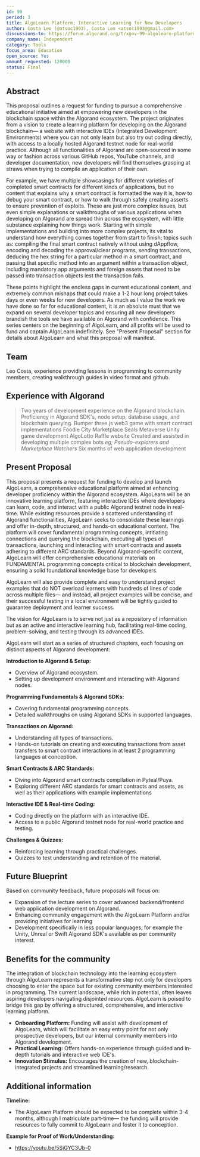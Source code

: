 ```yaml
---
id: 99
period: 3
title: AlgoLearn Platform; Interactive Learning for New Developers
author: Costa Leo (@atsoc1993), Costa Leo <atsoc1993@gmail.com>
discussions-to: https://forum.algorand.org/t/xgov-99-algolearn-platform-starting-with-an-algorand-based--bot-lecture-series-and-open-sourcing-python-puya/10791/4
company_name: Independent
category: Tools
focus_area: Education
open_source: Yes
amount_requested: 120000
status: Final
---
```


## Abstract
This proposal outlines a request for funding to pursue a comprehensive educational initiative aimed at empowering new developers in the blockchain space within the Algorand ecosystem. The project originates from a vision to create a learning platform for developing on the Algorand blockchain— a website with interactive IDEs (Integrated Development Environments) where you can not only learn but also try out coding directly, with access to a locally hosted Algorand testnet node for real-world practice. Although all functionalities of Algorand are open-sourced in some way or fashion across various GitHub repos, YouTube channels, and developer documentation, new developers will find themselves grasping at straws when trying to compile an application of their own. 

For example, we have multiple showcasings for different varieties of completed smart contracts for different kinds of applications, but no content that explains why a smart contract is formatted the way it is, how to debug your smart contract, or how to walk through safely creating asserts to ensure prevention of exploits. These are just more complex issues, but even simple explanations or walkthroughs of various applications when developing on Algorand are spread thin across the ecosystem, with little substance explaining how things work. Starting with simple implementations and building into more complex projects, its vital to understand how everything comes together from start to finish; topics such as: compiling the final smart contract natively without using dAppflow, encoding and decoding the approval/clear programs, sending transactions, deducing the hex string for a particular method in a smart contract, and passing that specific method into an argument within a transaction object, including mandatory app arguments and foreign assets that need to be passed into transaction objects lest the transaction fails. 

These points highlight the endless gaps in current educational content, and extremely common mishaps that could make a 1-2 hour long project takes days or even weeks for new developers. As much as I value the work we have done so far for educational content, it is an absolute must that we expand on several developer topics and ensuring all new developers brandish the tools we have available on Algorand with confidence. This series centers on the beginning of AlgoLearn, and all profits will be used to fund and captain AlgoLearn indefinitely. See "Present Proposal" section for details about AlgoLearn and what this proposal will manifest.

## Team
Leo Costa, experience providing lessons in programming to community members, creating walkthrough guides in video format and github.

## Experience with Algorand
> Two years of development experience on the Algorand blockchain.
> Proficiency in Algorand SDK's, node setup, database usage, and blockchain querying.
> Bumper three.js web3 game with smart contract implementations
> Foodie City Marketplace
> Seals Metaverse Unity game development
> AlgoLotto Raffle website
> Created and assisted in developing multiple complex  bots *eg; Pseudo-explorers and Marketplace Watchers*
> Six months of web application development


## Present Proposal
This proposal presents a request for funding to develop and launch AlgoLearn, a comprehensive educational platform aimed at enhancing developer proficiency within the Algorand ecosystem. AlgoLearn will be an innovative learning platform, featuring interactive IDEs where developers can learn, code, and interact with a public Algorand testnet node in real-time. While existing resources provide a scattered understanding of Algorand functionalities, AlgoLearn seeks to consolidate these learnings and offer in-depth, structured, and hands-on educational content. The platform will cover fundamental programming concepts, intitiating connections and querying the blockchain, executing all types of transactions, launching and interacting with smart contracts and assets adhering to different ARC standards. Beyond Algorand-specific content, AlgoLearn will offer comprehensive educational materials on FUNDAMENTAL programming concepts critical to blockchain development, ensuring a solid foundational knowledge base for developers. 

AlgoLearn will also provide complete and easy to understand project examples that do NOT overload learners with hundreds of lines of code across multiple files— and instead, all project examples will be concise, and their successful testing in a local environment will be tightly guided to guarantee deployment and learner success.

The vision for AlgoLearn is to serve not just as a repository of information but as an active and interactive learning hub, facilitating real-time coding, problem-solving, and testing through its advanced IDEs.

AlgoLearn will start as a series of structured chapters, each focusing on distinct aspects of Algorand development:

**Introduction to Algorand & Setup:**
- Overview of Algorand ecosystem.
- Setting up development environment and interacting with Algorand nodes.

**Programming Fundamentals & Algorand SDKs:**
- Covering fundamental programming concepts.
- Detailed walkthroughs on using Algorand SDKs in supported languages.

**Transactions on Algorand:**
- Understanding all types of transactions.
- Hands-on tutorials on creating and executing transactions from asset transfers to smart contract interactions in at least 2 programming languages at conception.

**Smart Contracts & ARC Standards:**
- Diving into Algorand smart contracts compilation in Pyteal/Puya.
- Exploring different ARC standards for smart contracts and assets, as well as their applications with example implementations

**Interactive IDE & Real-time Coding:**
- Coding directly on the platform with an interactive IDE.
- Access to a public Algorand testnet node for real-world practice and testing.

**Challenges & Quizzes:**
- Reinforcing learning through practical challenges.
- Quizzes to test understanding and retention of the material.

## Future Blueprint
Based on community feedback, future proposals will focus on:
- Expansion of the lecture series to cover advanced backend/frontend web application development on Algorand.
- Enhancing community engagement with the AlgoLearn Platform and/or providing initiatives for learning
- Development specifically in less popular languages; for example the Unity, Unreal or Swift Algorand SDK's available as per community interest.

## Benefits for the community
The integration of blockchain technology into the learning ecosystem through AlgoLearn represents a transformative step not only for developers choosing to enter the space but for existing community members interested in programming. The current landscape, while rich in potential, often leaves aspiring developers navigating disjointed resources. AlgoLearn is poised to bridge this gap by offering a structured, comprehensive, and interactive learning platform.

- **Onboarding Platform:** Funding will assist with development of AlgoLearn, which will facilitate an easy entry point for not only prospective developers, but our internal community members into Algorand development.
- **Practical Learning:** Offers hands-on experience through guided and in-depth tutorials and interactive web IDE's.
- **Innovation Stimulus:** Encourages the creation of new, blockchain-integrated projects and streamlined learning/research.

## Additional information
**Timeline:**
- The AlgoLearn Platform should be expected to be complete within 3-4 months, although I matriculate part-time— the funding will provide resources to fully commit to AlgoLearn and foster it to conception.
  
**Example for Proof of Work/Understanding:**
- https://youtu.be/5SjGYC3Ub-0
